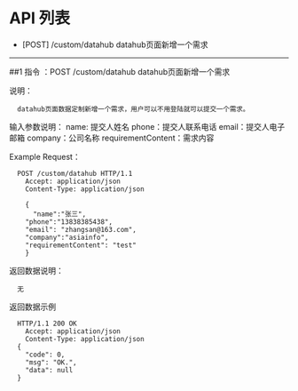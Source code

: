 # API 列表


- [POST] /custom/datahub datahub页面新增一个需求

----------

##1 指令 ：POST /custom/datahub datahub页面新增一个需求

说明：
      
      datahub页面数据定制新增一个需求，用户可以不用登陆就可以提交一个需求。
      
输入参数说明：
      name: 提交人姓名
      phone：提交人联系电话
      email：提交人电子邮箱
      company：公司名称
      requirementContent：需求内容
      
Example Request：

      POST /custom/datahub HTTP/1.1 
	    Accept: application/json 
	    Content-Type: application/json 
	    
	    {
	      "name":"张三",
        "phone":"13838385438",
        "email": "zhangsan@163.com",
        "company":"asiainfo",
        "requirementContent": "test"
	    }
	    
返回数据说明：

      无
      
返回数据示例

      HTTP/1.1 200 OK
	    Accept: application/json 
	    Content-Type: application/json
      {
        "code": 0,
        "msg": "OK.",
        "data": null
      } 
	          

